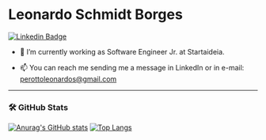 # Leonardo Schmidt Borges

[![Linkedin Badge](https://img.shields.io/badge/-Leonardo%20Schmidt-6633cc?style=flat-square&logo=Linkedin&logoColor=white&link=https://www.linkedin.com/in/leonardo-s-3680b8118/)](https://www.linkedin.com/in/leonardo-s-3680b8118/) 

- 🌱 I’m currently working as Software Engineer Jr. at Startaideia.

- 📫 You can reach me sending me a message in LinkedIn or in e-mail: perottoleonardos@gmail.com

***
### 🛠️ GitHub Stats

[![Anurag's GitHub stats](https://github-readme-stats.vercel.app/api?username=SchmitLeonardo&show_icons=true&theme=onedark)](https://github.com/anuraghazra/github-readme-stats?count_private=true)
[![Top Langs](https://github-readme-stats.vercel.app/api/top-langs/?username=SchmitLeonardo&layout=compact&theme=onedark)](https://github.com/anuraghazra/github-readme-stats)
